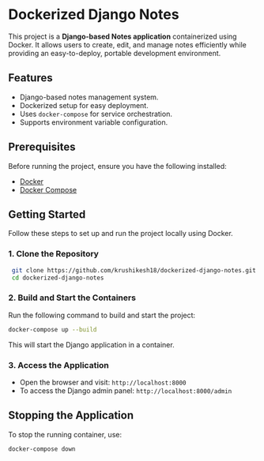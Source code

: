 # Dockerized Django Notes

This project is a **Django-based Notes application** containerized using Docker. It allows users to create, edit, and manage notes efficiently while providing an easy-to-deploy, portable development environment.

## Features
- Django-based notes management system.
- Dockerized setup for easy deployment.
- Uses `docker-compose` for service orchestration.
- Supports environment variable configuration.

## Prerequisites
Before running the project, ensure you have the following installed:

- [Docker](https://www.docker.com/get-started)
- [Docker Compose](https://docs.docker.com/compose/install/)

## Getting Started
Follow these steps to set up and run the project locally using Docker.

### 1. Clone the Repository
```sh
 git clone https://github.com/krushikesh18/dockerized-django-notes.git
 cd dockerized-django-notes
```

### 2. Build and Start the Containers
Run the following command to build and start the project:
```sh
docker-compose up --build
```
This will start the Django application in a container.

### 3. Access the Application
- Open the browser and visit: `http://localhost:8000`
- To access the Django admin panel: `http://localhost:8000/admin`

## Stopping the Application
To stop the running container, use:
```sh
docker-compose down
```
